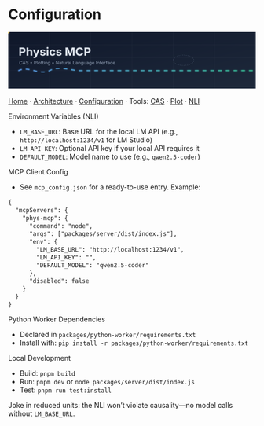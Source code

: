 # Configuration

<p align="center">
  <img src="assets/header.svg" width="960" alt="Physics MCP banner" />
</p>

[Home](../README.md) · [Architecture](Architecture.md) · [Configuration](Configuration.md) · Tools: [CAS](Tools/CAS.md) · [Plot](Tools/Plot.md) · [NLI](Tools/NLI.md)

Environment Variables (NLI)
- `LM_BASE_URL`: Base URL for the local LM API (e.g., `http://localhost:1234/v1` for LM Studio)
- `LM_API_KEY`: Optional API key if your local API requires it
- `DEFAULT_MODEL`: Model name to use (e.g., `qwen2.5-coder`)

MCP Client Config
- See `mcp_config.json` for a ready-to-use entry. Example:

```
{
  "mcpServers": {
    "phys-mcp": {
      "command": "node",
      "args": ["packages/server/dist/index.js"],
      "env": {
        "LM_BASE_URL": "http://localhost:1234/v1",
        "LM_API_KEY": "",
        "DEFAULT_MODEL": "qwen2.5-coder"
      },
      "disabled": false
    }
  }
}
```

Python Worker Dependencies
- Declared in `packages/python-worker/requirements.txt`
- Install with: `pip install -r packages/python-worker/requirements.txt`

Local Development
- Build: `pnpm build`
- Run: `pnpm dev` or `node packages/server/dist/index.js`
- Test: `pnpm run test:install`

Joke in reduced units: the NLI won’t violate causality—no model calls without `LM_BASE_URL`.
